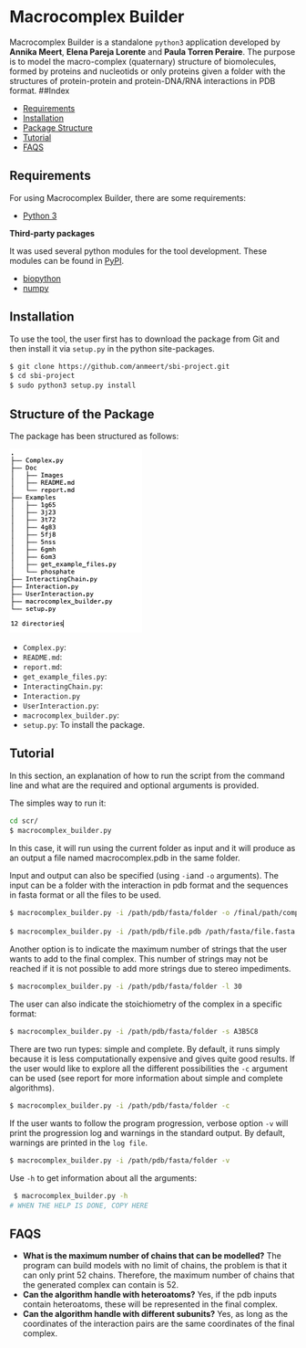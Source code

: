 # Macrocomplex Builder
Macrocomplex Builder is a standalone `python3` application developed by **Annika Meert**, **Elena Pareja Lorente** and **Paula Torren Peraire**. The purpose is to model the macro-complex (quaternary) structure of biomolecules, formed by proteins and nucleotids or only proteins given a folder with the structures of protein-protein and protein-DNA/RNA interactions in PDB format. 
##Index


- [Requirements](#Requirements)
- [Installation](#Installation)
- [Package Structure](#Structure-of-the-Package)
- [Tutorial](#Tutorial)
- [FAQS](#FAQS)




## Requirements
For using Macrocomplex Builder, there are some requirements:

* [Python 3](https://www.python.org/)

**Third-party packages**

It was used several python modules for the tool development. These modules can be found in [PyPI](https://pypi.org/). 

* [biopython](https://pypi.org/project/biopython/)
* [numpy](https://pypi.org/project/numpy/)

## Installation

To use the tool, the user first has to download the package from Git and then install it via `setup.py` in the python site-packages.

 ```bash
 $ git clone https://github.com/anmeert/sbi-project.git
 $ cd sbi-project
 $ sudo python3 setup.py install
 ``` 
## Structure of the Package
The package has been structured as follows:
<!--ASK ANNI, MAYBE THERE IS A BETTER WAY-->

![Tree](tree.png)

* `Complex.py`:
* `README.md`: 
* `report.md`:
* `get_example_files.py`:
* `InteractingChain.py`:
* `Interaction.py`
* `UserInteraction.py`:
* `macrocomplex_builder.py`:
* `setup.py`: To install the package.


## Tutorial

In this section, an explanation of how to run the script from the command line and what are the required and optional arguments is provided. 

The simples way to run it:

 ```bash
 cd scr/
 $ macrocomplex_builder.py
 ```
In this case, it will run using the current folder as input and it will produce as an output a file named macrocomplex.pdb in the same folder. 

Input and output can also be specified (using `-i`and `-o` arguments). The input can be a folder with the interaction in pdb format and the sequences in fasta format or all the files to be used.
 
 ```bash
 $ macrocomplex_builder.py -i /path/pdb/fasta/folder -o /final/path/complex_name.pdb
 
 $ macrocomplex_builder.py -i /path/pdb/file.pdb /path/fasta/file.fasta -o /final/path/complex_name.pdb
 ```
Another option is to indicate the maximum number of strings that the user wants to add to the final complex. This number of strings may not be reached if it is not possible to add more strings due to stereo impediments. 

 ```bash
 $ macrocomplex_builder.py -i /path/pdb/fasta/folder -l 30
 ```
The user can also indicate the stoichiometry of the complex in a specific format:

 ```bash
 $ macrocomplex_builder.py -i /path/pdb/fasta/folder -s A3B5C8
 ```

There are two run types: simple and complete. By default, it runs simply because it is less computationally expensive and gives quite good results. If the user would like to explore all the different possibilities the `-c` argument can be used (see report for more information about simple and complete algorithms). 

 ```bash
 $ macrocomplex_builder.py -i /path/pdb/fasta/folder -c
 ```
If the user wants to follow the program progression, verbose option `-v` will print the progression log and warnings in the standard output. By default, warnings are printed in the `log file`. 

 ```bash
 $ macrocomplex_builder.py -i /path/pdb/fasta/folder -v
 ```

Use `-h` to get information about all the arguments: 

```bash
 $ macrocomplex_builder.py -h 
# WHEN THE HELP IS DONE, COPY HERE  
```

## FAQS
* **What is the maximum number of chains that can be modelled?** The program can build models with no limit of chains, the problem is that it can only print 52 chains. Therefore, the maximum number of chains that the generated complex can contain is 52.
* **Can the algorithm handle with heteroatoms?** Yes, if the pdb inputs contain heteroatoms, these will be represented in the final complex.
* **Can the algorithm handle with different subunits?** Yes, as long as the coordinates of the interaction pairs are the same coordinates of the final complex. 










